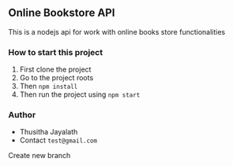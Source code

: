 ## Online Bookstore API
This is a nodejs api for work with online books store functionalities 

### How to start this project

1. First clone the project
2. Go to the project roots
3. Then `npm install`
4. Then run the project using `npm start`

### Author
- Thusitha Jayalath
- Contact `test@gmail.com`

Create new branch